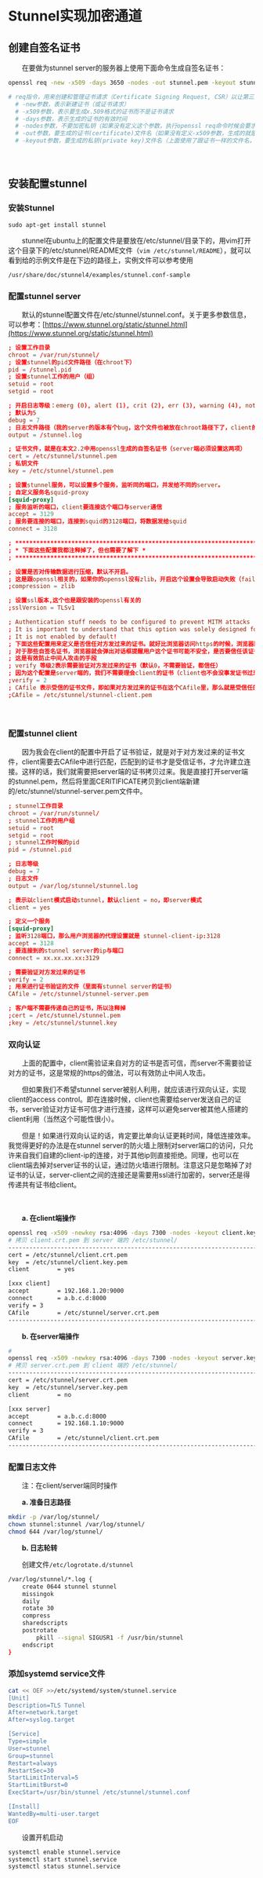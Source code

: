 # Stunnel实现加密通道

## 创建自签名证书

　　在要做为stunnel server的服务器上使用下面命令生成自签名证书：

```bash
openssl req -new -x509 -days 3650 -nodes -out stunnel.pem -keyout stunnel.pem

# req指令，用来创建和管理证书请求（Certificate Signing Request, CSR）以让第三方权威机构CA来签发我们需要的证书。也可以使用-x509参数来生成自签名证书。
  # -new参数，表示新建证书（或证书请求）
  # -x509参数，表示要生成x.509格式的证书而不是证书请求
  # -days参数，表示生成的证书的有效时间
  # -nodes参数，不要加密私钥（如果没有定义这个参数，执行openssl req命令时候会要求输入一个密码，来对要生成的私钥文件进行加密，然后后面stunnel或nginx这些服务器程序要使用这个私钥的时候就会被要求输入密码）
  # -out参数，要生成的证书(certificate)文件名（如果没有定义-x509参数，生成的就是证书请求certificate request）
  # -keyout参数，要生成的私钥(private key)文件名（上面使用了跟证书一样的文件名，并不会覆盖该文件，而是追加到一起）
```

　　‍

## 安装配置stunnel

### 安装Stunnel

```
sudo apt-get install stunnel
```

　　stunnel在ubuntu上的配置文件是要放在/etc/stunnel/目录下的，用vim打开这个目录下的/etc/stunnel/README文件（`vim /etc/stunnel/README`​ ），就可以看到给的示例文件是在下边的路径上，实例文件可以参考使用

```hljs
/usr/share/doc/stunnel4/examples/stunnel.conf-sample
```

### 配置stunnel server

　　默认的stunnel配置文件在/etc/stunnel/stunnel.conf。关于更多参数信息，可以参考：[https://www.stunnel.org/static/stunnel.html](https://www.stunnel.org/static/stunnel.html)

```conf
; 设置工作目录
chroot = /var/run/stunnel/
; 设置stunnel的pid文件路径（在chroot下）
pid = /stunnel.pid
; 设置stunnel工作的用户（组）
setuid = root
setgid = root

; 开启日志等级：emerg (0), alert (1), crit (2), err (3), warning (4), notice (5), info (6), or debug (7)
; 默认为5
debug = 7
; 日志文件路径（我的server的版本有个bug，这个文件也被放在chroot路径下了，client的版本则是独立的=。=#）
output = /stunnel.log

; 证书文件，就是在本文2.2中用openssl生成的自签名证书（server端必须设置这两项）
cert = /etc/stunnel/stunnel.pem
; 私钥文件
key = /etc/stunnel/stunnel.pem

; 设置stunnel服务，可以设置多个服务，监听同的端口，并发给不同的server。
; 自定义服务名squid-proxy
[squid-proxy]
; 服务监听的端口，client要连接这个端口与server通信
accept = 3129
; 服务要连接的端口，连接到squid的3128端口，将数据发给squid
connect = 3128

; **************************************************************************
; * 下面这些配置我都注释掉了，但也需要了解下 *
; **************************************************************************

; 设置是否对传输数据进行压缩，默认不开启。
; 这是跟openssl相关的，如果你的openssl没有zlib，开启这个设置会导致启动失败（failed to initialize compression method）
;compression = zlib

; 设置ssl版本,这个也是跟安装的openssl有关的
;sslVersion = TLSv1

; Authentication stuff needs to be configured to prevent MITM attacks
; It is important to understand that this option was solely designed for access control and not for authorization
; It is not enabled by default!
; 下面这些配置用来定义是否信任对方发过来的证书。就好比浏览器访问https的时候，浏览器默认会信任那些由权威CA机构签发的证书，
; 对于那些自签名证书，浏览器就会弹出对话框提醒用户这个证书可能不安全，是否要信任该证书。
; 这是有效防止中间人攻击的手段
; verify 等级2表示需要验证对方发过来的证书（默认0，不需要验证，都信任）
; 因为这个配置是server端的，我们不需要理会client的证书（client也不会没事发证书过来啦）
;verify = 2
; CAfile 表示受信的证书文件，即如果对方发过来的证书在这个CAfile里，那么就是受信任的证书；否则不信任该证书，断开连接。
;CAfile = /etc/stunnel/stunnel-client.pem
```

　　‍

### 配置stunnel client

　　因为我会在client的配置中开启了证书验证，就是对于对方发过来的证书文件，client需要去CAfile中进行匹配，匹配到的证书才是受信证书，才允许建立连接。这样的话，我们就需要把server端的证书拷贝过来。我是直接打开server端的stunnel.pem，然后将里面CERITIFICATE拷贝到client端新建的/etc/stunnel/stunnel-server.pem文件中。

```conf
; stunnel工作目录
chroot = /var/run/stunnel/
; stunnel工作的用户组
setuid = root
setgid = root
; stunnel工作时候的pid
pid = /stunnel.pid

; 日志等级
debug = 7
; 日志文件
output = /var/log/stunnel/stunnel.log

; 表示以client模式启动stunnel，默认client = no，即server模式
client = yes

; 定义一个服务
[squid-proxy]
; 监听3128端口，那么用户浏览器的代理设置就是 stunnel-client-ip:3128
accept = 3128
; 要连接到的stunnel server的ip与端口
connect = xx.xx.xx.xx:3129

; 需要验证对方发过来的证书
verify = 2
; 用来进行证书验证的文件（里面有stunnel server的证书）
CAfile = /etc/stunnel/stunnel-server.pem

; 客户端不需要传递自己的证书，所以注释掉
;cert = /etc/stunnel/stunnel.pem
;key = /etc/stunnel/stunnel.key
```

### 双向认证

　　上面的配置中，client需验证来自对方的证书是否可信，而server不需要验证对方的证书，这是常规的https的做法，可以有效防止中间人攻击。

　　但如果我们不希望stunnel server被别人利用，就应该进行双向认证，实现client的access  control。即在连接时候，client也需要给server发送自己的证书，server验证对方证书可信才进行连接，这样可以避免server被其他人搭建的client利用（当然这个可能性很小）。

　　但是！如果进行双向认证的话，肯定要比单向认证更耗时间，降低连接效率。我觉得更好的办法是在stunnel  server的防火墙上限制对server端口的访问，只允许来自我们自建的client-ip的连接，对于其他ip则直接拒绝。同理，也可以在client端去掉对server证书的认证，通过防火墙进行限制。注意这只是忽略掉了对证书的认证，server-client之间的连接还是需要用ssl进行加密的，server还是得传递共有证书给client。

　　‍

　　**a. 在client端操作**

```bash
openssl req -x509 -newkey rsa:4096 -days 7300 -nodes -keyout client.key.pem -out client.crt.pem
# 拷贝 client.crt.pem 到 server 端的 /etc/stunnel/
-------------------------------------------------------------------------------
cert = /etc/stunnel/client.crt.pem
key  = /etc/stunnel/client.key.pem
client        = yes

[xxx client]
accept        = 192.168.1.20:9000
connect       = a.b.c.d:8000
verify = 3
CAfile        = /etc/stunnel/server.crt.pem
-------------------------------------------------------------------------------
```

　　**b. 在server端操作**

```bash
# 
openssl req -x509 -newkey rsa:4096 -days 7300 -nodes -keyout server.key.pem -out server.crt.pem
# 拷贝 server.crt.pem 到 client 端的 /etc/stunnel/
-------------------------------------------------------------------------------
cert = /etc/stunnel/server.crt.pem
key  = /etc/stunnel/server.key.pem
client        = no

[xxx server]
accept        = a.b.c.d:8000
connect       = 192.168.1.10:9000
verify = 3
CAfile        = /etc/stunnel/client.crt.pem
-------------------------------------------------------------------------------
```

### 配置日志文件

　　注：在client/server端同时操作

　　**a. 准备日志路径**

```bash
mkdir -p /var/log/stunnel/
chown stunnel:stunnel /var/log/stunnel/
chmod 644 /var/log/stunnel/

```

　　**b. 日志轮转**

　　创建文件`/etc/logrotate.d/stunnel`​

```bash
/var/log/stunnel/*.log {
    create 0644 stunnel stunnel
    missingok
    daily
    rotate 30
    compress
    sharedscripts
    postrotate
        pkill --signal SIGUSR1 -f /usr/bin/stunnel
    endscript
}

```

### 添加systemd service文件

```bash
cat << OEF >>/etc/systemd/system/stunnel.service 
[Unit]
Description=TLS Tunnel
After=network.target
After=syslog.target

[Service]
Type=simple
User=stunnel
Group=stunnel
Restart=always
RestartSec=30
StartLimitInterval=5
StartLimitBurst=0
ExecStart=/usr/bin/stunnel /etc/stunnel/stunnel.conf

[Install]
WantedBy=multi-user.target
EOF

```

　　设置开机启动

```bash
systemctl enable stunnel.service 
systemctl start stunnel.service 
systemctl status stunnel.service 
```
